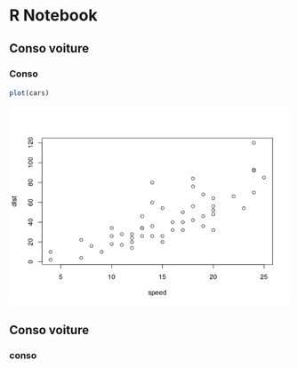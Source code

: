 R Notebook
================

## Conso voiture

### Conso

``` r
plot(cars)
```

![](my_first_script_files/figure-gfm/unnamed-chunk-1-1.png)<!-- -->

## Conso voiture

### conso
